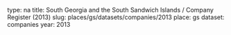 type: na
title: South Georgia and the South Sandwich Islands / Company Register (2013)
slug: places/gs/datasets/companies/2013
place: gs
dataset: companies
year: 2013

